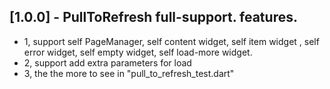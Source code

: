 ## [1.0.0] - PullToRefresh full-support. features.
* 1, support self PageManager, self content widget, self item widget , self error widget, self empty widget, self load-more widget.
* 2, support add extra parameters for load
* 3, the the more to see in "pull_to_refresh_test.dart"


